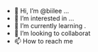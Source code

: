 - 👋 Hi, I’m @biilee ...
- 👀 I’m interested in ...
- 🌱 I’m currently learning .
- 💞️ I’m looking to collaborat
- 📫 How to reach me 

<!---
biilee/biilee is a ✨ special ✨ repository because its `README.md` (this file) appears on your GitHub profile.
You can click the Preview link to take a look at your changes.
--->
